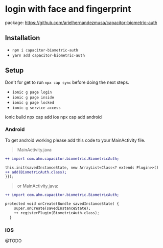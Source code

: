 # login with face and fingerprint

package: https://github.com/arielhernandezmusa/capacitor-biometric-auth

## Installation

* `npm i capacitor-biometric-auth`
* `yarn add capacitor-biometric-auth`

## Setup
Don't for get to run ```npx cap sync``` before doing the next steps.

* `ionic g page login`
* `ionic g page inside`
* `ionic g page locked`
* `ionic g service access`

ionic build
npx cap add ios
npx cap add android

### Android
To get android working please add this code to your MainActivity file.

> MainActivity.java
```diff
++ import com.ahm.capacitor.biometric.BiometricAuth;

this.init(savedInstanceState, new ArrayList<Class<? extends Plugin>>() {{
++ add(BiometricAuth.class);
}});
```

>or MainActivity.java:
```diff
++ import com.ahm.capacitor.biometric.BiometricAuth;

protected void onCreate(Bundle savedInstanceState) {
    super.onCreate(savedInstanceState);
    ++ registerPlugin(BiometricAuth.class);
  }
```

### IOS

@TODO
